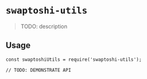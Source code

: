 # `swaptoshi-utils`

> TODO: description

## Usage

```
const swaptoshiUtils = require('swaptoshi-utils');

// TODO: DEMONSTRATE API
```

